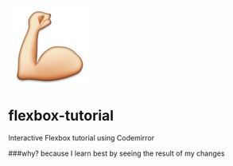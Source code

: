 ![alt tag](assets/images/muscle-left.png)

# flexbox-tutorial
Interactive Flexbox tutorial using Codemirror

###why?
because I learn best by seeing the result of my changes
